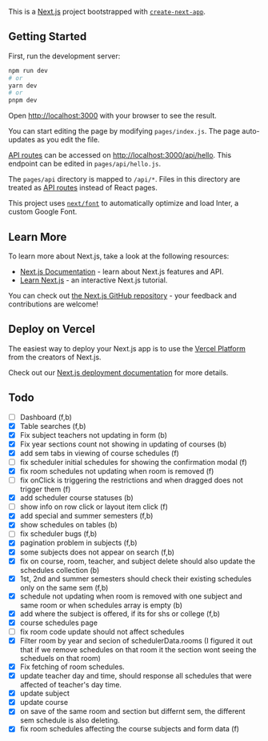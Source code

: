 This is a [Next.js](https://nextjs.org/) project bootstrapped with [`create-next-app`](https://github.com/vercel/next.js/tree/canary/packages/create-next-app).

## Getting Started

First, run the development server:

```bash
npm run dev
# or
yarn dev
# or
pnpm dev
```

Open [http://localhost:3000](http://localhost:3000) with your browser to see the result.

You can start editing the page by modifying `pages/index.js`. The page auto-updates as you edit the file.

[API routes](https://nextjs.org/docs/api-routes/introduction) can be accessed on [http://localhost:3000/api/hello](http://localhost:3000/api/hello). This endpoint can be edited in `pages/api/hello.js`.

The `pages/api` directory is mapped to `/api/*`. Files in this directory are treated as [API routes](https://nextjs.org/docs/api-routes/introduction) instead of React pages.

This project uses [`next/font`](https://nextjs.org/docs/basic-features/font-optimization) to automatically optimize and load Inter, a custom Google Font.

## Learn More

To learn more about Next.js, take a look at the following resources:

- [Next.js Documentation](https://nextjs.org/docs) - learn about Next.js features and API.
- [Learn Next.js](https://nextjs.org/learn) - an interactive Next.js tutorial.

You can check out [the Next.js GitHub repository](https://github.com/vercel/next.js/) - your feedback and contributions are welcome!

## Deploy on Vercel

The easiest way to deploy your Next.js app is to use the [Vercel Platform](https://vercel.com/new?utm_medium=default-template&filter=next.js&utm_source=create-next-app&utm_campaign=create-next-app-readme) from the creators of Next.js.

Check out our [Next.js deployment documentation](https://nextjs.org/docs/deployment) for more details.

## Todo

- [ ] Dashboard (f,b)
- [x] Table searches (f,b)
- [x] Fix subject teachers not updating in form (b)
- [x] Fix year sections count not showing in updating of courses (b)
- [x] add sem tabs in viewing of course schedules (f)
- [ ] fix scheduler initial schedules for showing the confirmation modal (f)
- [x] fix room schedules not updating when room is removed (f)
- [ ] fix onClick is triggering the restrictions and when dragged does not trigger them (f)
- [x] add scheduler course statuses (b)
- [ ] show info on row click or layout item click (f)
- [x] add special and summer semesters (f,b)
- [x] show schedules on tables (b)
- [ ] fix scheduler bugs (f,b)
- [x] pagination problem in subjects (f,b)
- [x] some subjects does not appear on search (f,b)
- [x] fix on course, room, teacher, and subject delete should also update the schedules collection (b)
- [x] 1st, 2nd and summer semesters should check their existing schedules only on the same sem (f,b)
- [x] schedule not updating when room is removed with one subject and same room or when schedules array is empty (b)
- [x] add where the subject is offered, if its for shs or college (f,b)
- [x] course schedules page
- [ ] fix room code update should not affect schedules
- [x] Filter room by year and secion of schedulerData.rooms (I figured it out that if we remove schedules on that room it the section wont seeing the scheduels on that room)
- [x] Fix fetching of room schedules.
- [x] update teacher day and time, should response all schedules that were affected of teacher's day time.
- [x] update subject
- [x] update course
- [x] on save of the same room and section but differnt sem, the different sem schedule is also deleting.
- [x] fix room schedules affecting the course subjects and form data (f)

